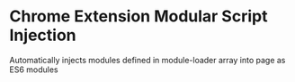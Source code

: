 # Chrome Extension Modular Script Injection
Automatically injects modules defined in module-loader array into page as ES6 modules